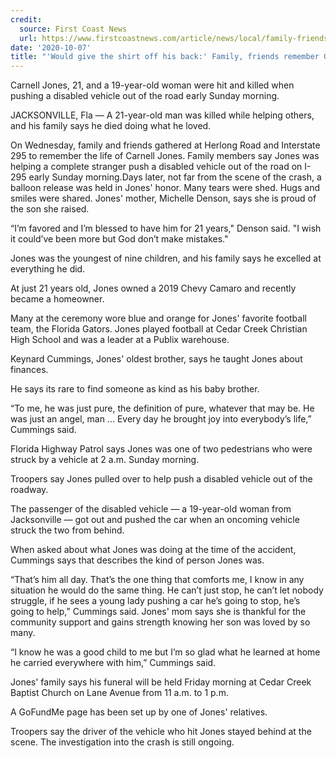 ```yaml
---
credit:
  source: First Coast News
  url: https://www.firstcoastnews.com/article/news/local/family-friends-remember-good-samaritan-killed-who-would-give-the-shirt-off-his-back-to-anyone/77-18b35d69-fa86-499e-b022-34e596a32ff7
date: '2020-10-07'
title: "'Would give the shirt off his back:' Family, friends remember Good Samaritan killed while helping stranger"
---
```

Carnell Jones, 21, and a 19-year-old woman were hit and killed when pushing a disabled vehicle out of the road early Sunday morning.

JACKSONVILLE, Fla — A 21-year-old man was killed while helping others, and his family says he died doing what he loved.

On Wednesday, family and friends gathered at Herlong Road and Interstate 295 to remember the life of Carnell Jones. Family members say Jones was helping a complete stranger push a disabled vehicle out of the road on I-295 early Sunday morning.Days later, not far from the scene of the crash, a balloon release was held in Jones' honor. Many tears were shed. Hugs and smiles were shared. Jones' mother, Michelle Denson, says she is proud of the son she raised.

“I’m favored and I’m blessed to have him for 21 years," Denson said. "I wish it could’ve been more but God don’t make mistakes."

Jones was the youngest of nine children, and his family says he excelled at everything he did.

At just 21 years old, Jones owned a 2019 Chevy Camaro and recently became a homeowner.

Many at the ceremony wore blue and orange for Jones' favorite football team, the Florida Gators. Jones played football at Cedar Creek Christian High School and was a leader at a Publix warehouse.

Keynard Cummings, Jones' oldest brother, says he taught Jones about finances.

He says its rare to find someone as kind as his baby brother.

“To me, he was just pure, the definition of pure, whatever that may be. He was just an angel, man ... Every day he brought joy into everybody’s life,” Cummings said.

Florida Highway Patrol says Jones was one of two pedestrians who were struck by a vehicle at 2 a.m. Sunday morning.

Troopers say Jones pulled over to help push a disabled vehicle out of the roadway.

The passenger of the disabled vehicle — a 19-year-old woman from Jacksonville — got out and pushed the car when an oncoming vehicle struck the two from behind.

When asked about what Jones was doing at the time of the accident, Cummings says that describes the kind of person Jones was.

“That’s him all day. That’s the one thing that comforts me, I know in any situation he would do the same thing. He can’t just stop, he can’t let nobody struggle, if he sees a young lady pushing a car he’s going to stop, he’s going to help,” Cummings said.
Jones' mom says she is thankful for the community support and gains strength knowing her son was loved by so many.

“I know he was a good child to me but I’m so glad what he learned at home he carried everywhere with him,” Cummings said.

Jones' family says his funeral will be held Friday morning at Cedar Creek Baptist Church on Lane Avenue from 11 a.m. to 1 p.m.

A GoFundMe page has been set up by one of Jones' relatives.

Troopers say the driver of the vehicle who hit Jones stayed behind at the scene. The investigation into the crash is still ongoing.
